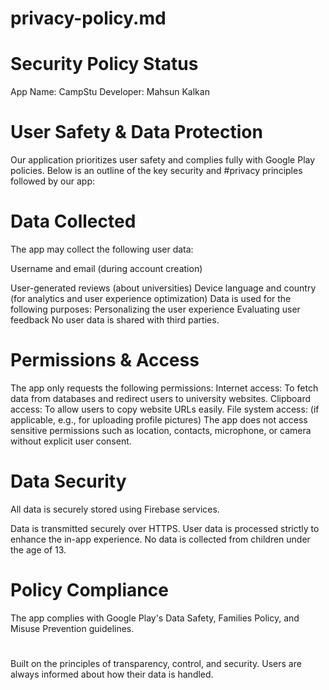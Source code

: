 # privacy-policy.md

# Security Policy Status
App Name: CampStu
Developer: Mahsun Kalkan

# User Safety & Data Protection
 Our application prioritizes user safety and complies fully with Google Play policies. Below is an outline of the key security and #privacy principles followed by our app:

#  Data Collected
 The app may collect the following user data:

Username and email (during account creation)

User-generated reviews (about universities)
Device language and country (for analytics and user experience optimization)
Data is used for the following purposes:
Personalizing the user experience
Evaluating user feedback
No user data is shared with third parties.

#  Permissions & Access
The app only requests the following permissions:
Internet access: To fetch data from databases and redirect users to university websites.
Clipboard access: To allow users to copy website URLs easily.
File system access: (if applicable, e.g., for uploading profile pictures)
The app does not access sensitive permissions such as location, contacts, microphone, or camera without explicit user consent.

#  Data Security
All data is securely stored using Firebase services.

Data is transmitted securely over HTTPS.
User data is processed strictly to enhance the in-app experience.
No data is collected from children under the age of 13.

#  Policy Compliance
The app complies with Google Play's Data Safety, Families Policy, and Misuse Prevention guidelines.
#
Built on the principles of transparency, control, and security.
Users are always informed about how their data is handled.

